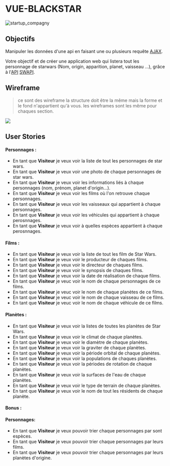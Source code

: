 # VUE-BLACKSTAR
![startup_compagny](https://media.giphy.com/media/fxkciUHKrGsyFCVJPP/giphy.gif)

## Objectifs

Manipuler les données d'une api en faisant une ou plusieurs requête [AJAX](https://developer.mozilla.org/en-US/docs/Web/API/Fetch_API/Using_Fetch).

Votre objectif et de créer une application web qui listera tout les personnage de starwars (Nom, origin, apparition, planet, vaisseau ...),
grâce à l'[API](https://developer.mozilla.org/en-US/docs/Glossary/API) [SWAPI](https://swapi.co/).

## Wireframe  

> ce sont des wireframe la structure doit être la même mais la forme et le fond n'appartient qu'à vous.
> les wireframes sont les même pour chaques section.

[![](https://i.imgur.com/MT72RHi.png)](https://i.imgur.com/MT72RHi)

## User Stories

#### Personnages :

- En tant que **Visiteur** je veux voir la liste de tout les personnages de star wars.
- En tant que **Visiteur** je veux voir une photo de chaque personnages de star wars.
- En tant que **Visiteur** je veux voir les informations liés à chaque personnages (nom, prénom, planet d'origin...).
- En tant que **Visiteur** je veux voir les films où l'on retrouve chaque personnages.
- En tant que **Visiteur** je veux voir les vaisseaux qui appartient à chaque personnages.
- En tant que **Visiteur** je veux voir les véhicules qui appartient à chaque perosnnages.
- En tant que **Visiteur** je veux voir à quelles espèces appartient à chaque perosnnages.

#### Films :

- En tant que **Visiteur** je veux voir la liste de tout les film de Star Wars.
- En tant que **Visiteur** je veux voir le producteur de chaques films.
- En tant que **Visiteur** je veux voir le directeur de chaques films.
- En tant que **Visiteur** je veux voir le synopsis de chaques films.
- En tant que **Visiteur** je veux voir la date de réalisation de chaque films.
- En tant que **Visiteur** je veuc voir le nom de chaque personnages de ce films.
- En tant que **Visiteur** je veuc voir le nom de chaque planètes de ce films.
- En tant que **Visiteur** je veuc voir le nom de chaque vaisseau de ce films.
- En tant que **Visiteur** je veuc voir le nom de chaque véhicule de ce films.

#### Planètes :
- En tant que **Visiteur** je veux voir la listes de toutes les planètes de Star Wars.
- En tant que **Visiteur** je veux voir le climat de chaque planètes.
- En tant que **Visiteur** je veux voir le diamètre de chaque planètes.
- En tant que **Visiteur** je veux voir la graviter de chaque planètes.
- En tant que **Visiteur** je veux voir la période orbital de chaque planètes.
- En tant que **Visiteur** je veux voir la populations de chaques planètes.
- En tant que **Visiteur** je veux voir la périodes de rotation de chaque planètes.
- En tant que **Visiteur** je veux voir la surfaces de l'eau de chaque planètes.
- En tant que **Visiteur** je veux voir le type de terrain de chaque planètes.
- En tant que **Visiteur** je veux voir le nom de tout les résidents de chaque planète.

#### Bonus :

#### Personnages:

- En tant que **Visiteur** je veux pouvoir trier chaque personnages par sont espèces.
- En tant que **Visiteur** je veux pouvoir trier chaque personnages par leurs films.
- En tant que **Visiteur** je veux pouvoir trier chaque personnages par leurs planètes d'origine.
